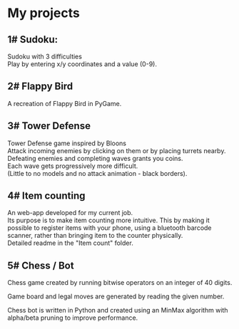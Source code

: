 # My projects

## 1# Sudoku:  
Sudoku with 3 difficulties  
Play by entering x/y coordinates and a value (0-9).

## 2# Flappy Bird  
A recreation of Flappy Bird in PyGame.

## 3# Tower Defense  
Tower Defense game inspired by Bloons  
Attack incoming enemies by clicking on them or by placing turrets nearby.  
Defeating enemies and completing waves grants you coins.  
Each wave gets progressively more difficult.  
(Little to no models and no attack animation - black borders).

## 4# Item counting  
An web-app developed for my current job.  
Its purpose is to make item counting more intuitive. 
This by making it possible to register items with your phone, using a bluetooth barcode scanner, 
rather than bringing item to the counter physically.  
Detailed readme in the "Item count" folder.

## 5# Chess / Bot  
Chess game created by running bitwise operators on an integer of 40 digits.

Game board and legal moves are generated by reading the given number.

Chess bot is written in Python and created using an MinMax algorithm with alpha/beta pruning to improve performance.
